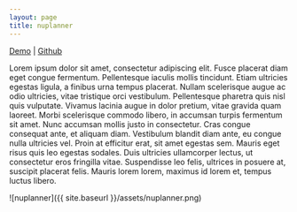 ```yaml
---
layout: page
title: nuplanner
---
```


[Demo](http://nuplanner.herokuapp.com)
|
[Github](https://github.com/AlJohri/nuplanner)

Lorem ipsum dolor sit amet, consectetur adipiscing elit. Fusce placerat diam eget congue fermentum. Pellentesque iaculis mollis tincidunt. Etiam ultricies egestas ligula, a finibus urna tempus placerat. Nullam scelerisque augue ac odio ultricies, vitae tristique orci vestibulum. Pellentesque pharetra quis nisl quis vulputate. Vivamus lacinia augue in dolor pretium, vitae gravida quam laoreet. Morbi scelerisque commodo libero, in accumsan turpis fermentum sit amet. Nunc accumsan mollis justo in consectetur. Cras congue consequat ante, et aliquam diam. Vestibulum blandit diam ante, eu congue nulla ultricies vel. Proin at efficitur erat, sit amet egestas sem. Mauris eget risus quis leo egestas sodales. Duis ultricies ullamcorper lectus, ut consectetur eros fringilla vitae. Suspendisse leo felis, ultrices in posuere at, suscipit placerat felis. Mauris lorem lorem, maximus id lorem et, tempus luctus libero.

![nuplanner]({{ site.baseurl }}/assets/nuplanner.png)
